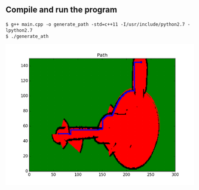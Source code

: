 ## Compile and run the program
```
$ g++ main.cpp -o generate_path -std=c++11 -I/usr/include/python2.7 -lpython2.7
$ ./generate_ath
```
![image](./Images/path.png)
